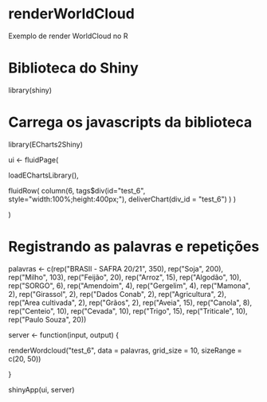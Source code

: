 # renderWorldCloud
Exemplo de render WorldCloud no R

# Biblioteca do Shiny
library(shiny)
# Carrega os javascripts da biblioteca
library(ECharts2Shiny) 

ui <- fluidPage(
  
  loadEChartsLibrary(),
  
  fluidRow(
    column(6,
           tags$div(id="test_6", style="width:100%;height:400px;"),
           deliverChart(div_id = "test_6")
    )
  )
  
)
# Registrando as palavras e repetições
palavras <- c(rep("BRASIl - SAFRA 20/21", 350), rep("Soja", 200), rep("Milho", 103), rep("Feijão", 20), rep("Arroz", 15), rep("Algodão", 10), rep("SORGO", 6), rep("Amendoim", 4), rep("Gergelim", 4), rep("Mamona", 2), rep("Girassol", 2), rep("Dados Conab", 2), rep("Agricultura", 2), rep("Area cultivada", 2), rep("Grãos", 2),
              rep("Aveia", 15), rep("Canola", 8), rep("Centeio", 10), rep("Cevada", 10), rep("Trigo", 15), rep("Triticale", 10), rep("Paulo Souza", 20))

server <- function(input, output) {
  
  renderWordcloud("test_6", data = palavras, grid_size = 10, sizeRange = c(20, 50))
  
}

shinyApp(ui, server)
